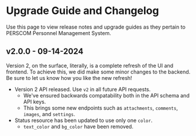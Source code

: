 # Upgrade Guide and Changelog

Use this page to view release notes and upgrade guides as they pertain to PERSCOM Personnel Management System.

## v2.0.0 - 09-14-2024

Version 2, on the surface, literally, is a complete refresh of the UI and frontend. To achieve this, we did make some minor changes to the
backend. Be sure to let us know how you like the new refresh!

- Version 2 API released. Use `v2` in all future API requests.
  - We've ensured backwards compatability both in the API schema and API keys.
  - This brings some new endpoints such as `attachments`, `comments`, `images`, and `settings`.
- Status resource has been updated to use only one `color`.
  - `text_color` and `bg_color` have been removed.
